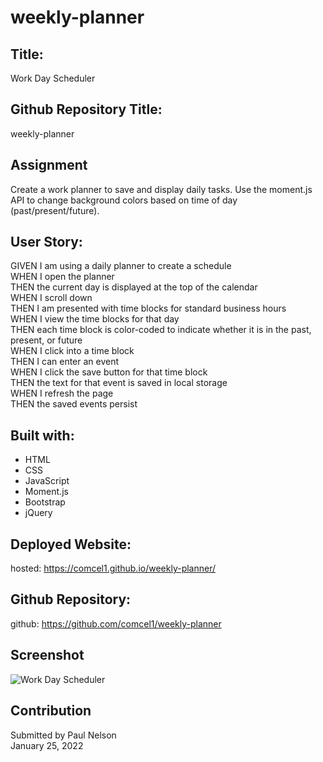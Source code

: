 # weekly-planner

## Title:
Work Day Scheduler

## Github Repository Title:
weekly-planner

## Assignment
Create a work planner to save and display daily tasks. Use the moment.js API to change background colors based on time of day (past/present/future).

## User Story:
GIVEN I am using a daily planner to create a schedule</br>
WHEN I open the planner</br>
THEN the current day is displayed at the top of the calendar</br>
WHEN I scroll down</br>
THEN I am presented with time blocks for standard business hours</br>
WHEN I view the time blocks for that day</br>
THEN each time block is color-coded to indicate whether it is in the past, present, or future</br>
WHEN I click into a time block</br>
THEN I can enter an event</br>
WHEN I click the save button for that time block</br>
THEN the text for that event is saved in local storage</br>
WHEN I refresh the page</br>
THEN the saved events persist</br>

## Built with:
* HTML
* CSS
* JavaScript
* Moment.js
* Bootstrap
* jQuery

## Deployed Website:
hosted: https://comcel1.github.io/weekly-planner/</br>

## Github Repository:
github: https://github.com/comcel1/weekly-planner

## Screenshot
![Work Day Scheduler](https://user-images.githubusercontent.com/90969624/151076839-e71580fa-0a1e-42dc-b035-18a62b05da78.png)


## Contribution
Submitted by Paul Nelson </br>
January 25, 2022